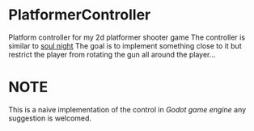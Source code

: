 # PlatformerController

Platform controller for my 2d platformer shooter game
The controller is similar to [soul night](https://play.google.com/store/apps/details?id=com.ChillyRoom.DungeonShooter&hl=en_US&pli=1)
The goal is to implement something close to it but restrict the player from rotating the gun all around the player...

# NOTE
This is a naive implementation of the control in *Godot game engine*
any suggestion is welcomed.

